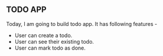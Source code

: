 ## TODO APP

Today, I am going to build todo app.
It has following features -
- User can create a todo.
- User can see their existing todo.
- User can mark todo as done.